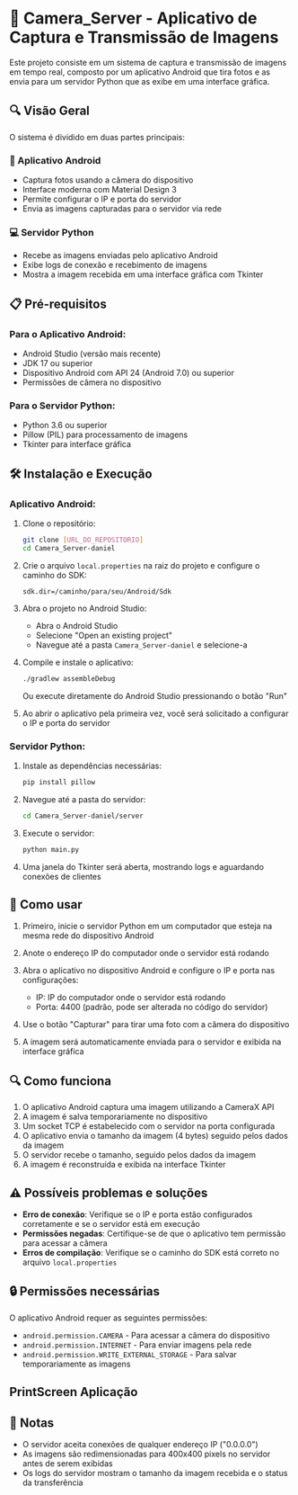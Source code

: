 # 📸 Camera_Server - Aplicativo de Captura e Transmissão de Imagens

Este projeto consiste em um sistema de captura e transmissão de imagens em tempo real, composto por um aplicativo Android que tira fotos e as envia para um servidor Python que as exibe em uma interface gráfica.

## 🔍 Visão Geral

O sistema é dividido em duas partes principais:

### 📱 Aplicativo Android
- Captura fotos usando a câmera do dispositivo
- Interface moderna com Material Design 3
- Permite configurar o IP e porta do servidor
- Envia as imagens capturadas para o servidor via rede

### 💻 Servidor Python
- Recebe as imagens enviadas pelo aplicativo Android
- Exibe logs de conexão e recebimento de imagens
- Mostra a imagem recebida em uma interface gráfica com Tkinter

## 📋 Pré-requisitos

### Para o Aplicativo Android:
- Android Studio (versão mais recente)
- JDK 17 ou superior
- Dispositivo Android com API 24 (Android 7.0) ou superior
- Permissões de câmera no dispositivo

### Para o Servidor Python:
- Python 3.6 ou superior
- Pillow (PIL) para processamento de imagens
- Tkinter para interface gráfica

## 🛠️ Instalação e Execução

### Aplicativo Android:

1. Clone o repositório:
   ```bash
   git clone [URL_DO_REPOSITORIO]
   cd Camera_Server-daniel
   ```

2. Crie o arquivo `local.properties` na raiz do projeto e configure o caminho do SDK:
   ```properties
   sdk.dir=/caminho/para/seu/Android/Sdk
   ```

3. Abra o projeto no Android Studio:
   - Abra o Android Studio
   - Selecione "Open an existing project"
   - Navegue até a pasta `Camera_Server-daniel` e selecione-a

4. Compile e instale o aplicativo:
   ```bash
   ./gradlew assembleDebug
   ```
   Ou execute diretamente do Android Studio pressionando o botão "Run"

5. Ao abrir o aplicativo pela primeira vez, você será solicitado a configurar o IP e porta do servidor

### Servidor Python:

1. Instale as dependências necessárias:
   ```bash
   pip install pillow
   ```
   
2. Navegue até a pasta do servidor:
   ```bash
   cd Camera_Server-daniel/server
   ```

3. Execute o servidor:
   ```bash
   python main.py
   ```
   
4. Uma janela do Tkinter será aberta, mostrando logs e aguardando conexões de clientes

## 📡 Como usar

1. Primeiro, inicie o servidor Python em um computador que esteja na mesma rede do dispositivo Android

2. Anote o endereço IP do computador onde o servidor está rodando

3. Abra o aplicativo no dispositivo Android e configure o IP e porta nas configurações:
   - IP: IP do computador onde o servidor está rodando
   - Porta: 4400 (padrão, pode ser alterada no código do servidor)

4. Use o botão "Capturar" para tirar uma foto com a câmera do dispositivo

5. A imagem será automaticamente enviada para o servidor e exibida na interface gráfica

## 🔍 Como funciona

1. O aplicativo Android captura uma imagem utilizando a CameraX API
2. A imagem é salva temporariamente no dispositivo
3. Um socket TCP é estabelecido com o servidor na porta configurada
4. O aplicativo envia o tamanho da imagem (4 bytes) seguido pelos dados da imagem
5. O servidor recebe o tamanho, seguido pelos dados da imagem
6. A imagem é reconstruída e exibida na interface Tkinter

## ⚠️ Possíveis problemas e soluções

- **Erro de conexão**: Verifique se o IP e porta estão configurados corretamente e se o servidor está em execução
- **Permissões negadas**: Certifique-se de que o aplicativo tem permissão para acessar a câmera
- **Erros de compilação**: Verifique se o caminho do SDK está correto no arquivo `local.properties`

## 🔒 Permissões necessárias

O aplicativo Android requer as seguintes permissões:
- `android.permission.CAMERA` - Para acessar a câmera do dispositivo
- `android.permission.INTERNET` - Para enviar imagens pela rede
- `android.permission.WRITE_EXTERNAL_STORAGE` - Para salvar temporariamente as imagens



## PrintScreen Aplicação


## 📝 Notas

- O servidor aceita conexões de qualquer endereço IP ("0.0.0.0")
- As imagens são redimensionadas para 400x400 pixels no servidor antes de serem exibidas
- Os logs do servidor mostram o tamanho da imagem recebida e o status da transferência
